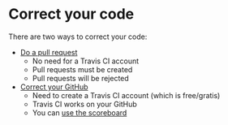 # Correct your code

There are two ways to correct your code:

 * [Do a pull request](do_a_pull_request.md)
    * No need for a Travis CI account
    * Pull requests must be created
    * Pull requests will be rejected
 * [Correct your GitHub](correct_your_github.md)
    * Need to create a Travis CI account (which is free/gratis)
    * Travis CI works on your GitHub
    * You can [use the scoreboard](use_the_scoreboard.md)

